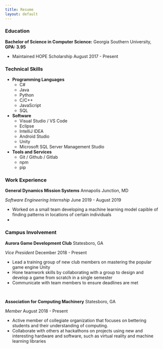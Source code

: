 ```yaml
---
title: Resume
layout: default
---
```


<div class="resume-wrapper">
  <h3>Education</h3>
  <p><b>Bachelor of Science in Computer Science:</b> Georgia Southern University, <b>GPA: 3.95</b></p>
  <ul>
    <li>Maintained HOPE Scholarship August 2017 - Present</li>
  </ul>
  <h3>Technical Skills</h3>
  <ul>
    <li>
      <b>Programming Languages</b>
      <ul>
        <li>C#</li>
        <li>Java</li>
        <li>Python</li>
        <li>C/C++</li>
        <li>JavaScript</li>
        <li>SQL</li>
      </ul>
    </li>
    <li>
      <b>Software</b>
      <ul>
        <li>Visual Studio / VS Code</li>
        <li>Eclipse</li>
        <li>IntelliJ IDEA</li>
        <li>Android Studio</li>
        <li>Unity</li>
        <li>Microsoft SQL Server Management Studio</li>
      </ul>
    </li>
    <li>
      <b>Tools and Services</b>
      <ul>
        <li>Git / Github / Gitlab</li>
        <li>npm</li>
        <li>pip</li>
      </ul>
    </li>
  </ul>
  <h3>Work Experience</h3>
  <p><b>General Dynamics Mission Systems</b> Annapolis Junction, MD</p>
  <p><i>Software Engineering Internship</i> June 2019 - August 2019</p>
  <ul>
    <li>Worked on a small team developing a machine learning model capible of finding patterns in locations of certain individuals</li>
    <li></li>
  </ul>
  <h3>Campus Involvement</h3>
  <p><b>Aurora Game Development Club</b> Statesboro, GA</p>
  <p><i>Vice President</i> December 2018 - Present</p>
  <ul>
    <li>Lead a training group of new club members on mastering the popular game engine Unity</li>
    <li>Hone teamwork skills by collaborating with a group to design and develop a game from scratch in a single semester</li>
    <li>Communicate with team members to ensure deadlines are met</li>
  </ul>
  <br>
  <p><b>Association for Computing Machinery</b> Statesboro, GA</p>
  <p><i>Member</i> August 2018 - Present</p>
  <ul>
    <li>Active member of collegiate organization that focuses on bettering students and their understanding of computing.</li>
    <li>Collaborate with others at hackathons on projects using new and interesting hardware and software, such as virtual reality and machine learning libraries</li>
  </ul>
</div>
